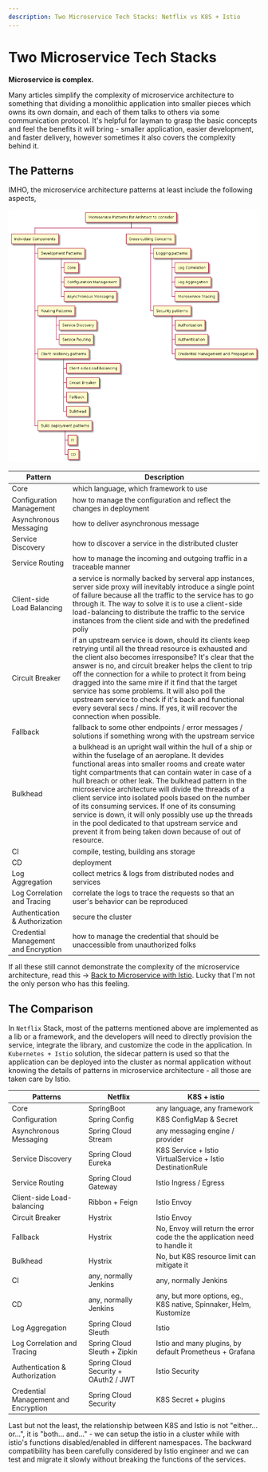```yaml
---
description: Two Microservice Tech Stacks: Netflix vs K8S + Istio
---
```

# Two Microservice Tech Stacks

**Microservice is complex.**

Many articles simplify the complexity of microservice architecture to something that dividing a monolithic application into smaller pieces which owns its own domain, and each of them talks to others via some communication protocol. It's helpful for layman to grasp the basic concepts and feel the benefits it will bring - smaller application, easier development, and faster delivery, however sometimes it also covers the complexity behind it.

## The Patterns

IMHO, the microservice architecture patterns at least include the following aspects,

![MS Patterns](../.gitbook/assets/ms-patterns.png "MS Patterns")

| Pattern                              | Description                                                                                                                                                                                                                                                                                                                                                                                                                                                                                                                                                                                                              |
|--------------------------------------|--------------------------------------------------------------------------------------------------------------------------------------------------------------------------------------------------------------------------------------------------------------------------------------------------------------------------------------------------------------------------------------------------------------------------------------------------------------------------------------------------------------------------------------------------------------------------------------------------------------------------|
| Core                                 | which language, which framework to use                                                                                                                                                                                                                                                                                                                                                                                                                                                                                                                                                                                   |
| Configuration Management             | how to manage the configuration and reflect the changes in deployment                                                                                                                                                                                                                                                                                                                                                                                                                                                                                                                                                    |
| Asynchronous Messaging               | how to deliver asynchronous message                                                                                                                                                                                                                                                                                                                                                                                                                                                                                                                                                                                      |
| Service Discovery                    | how to discover a service in the distributed cluster                                                                                                                                                                                                                                                                                                                                                                                                                                                                                                                                                                     |
| Service Routing                      | how to manage the incoming and outgoing traffic in a traceable manner                                                                                                                                                                                                                                                                                                                                                                                                                                                                                                                                                    |
| Client-side Load Balancing           | a service is normally backed by serveral app instances, server side proxy will inevitably introduce a single point of failure because all the traffic to the service has to go through it. The way to solve it is to use a client-side load-balancing to distribute the traffic to the service instances from the client side and with the predefined poliy                                                                                                                                                                                                                                                              |
| Circuit Breaker                      | if an upstream service is down, should its clients keep retrying until all the thread resource is exhausted and the client also becomes irresponsibe? It's clear that the answer is no, and circuit breaker helps the client to trip off the connection for a while to protect it from being dragged into the same mire if it find that the target service has some problems. It will also poll the upstream service to check if it's back and functional every several secs / mins. If yes, it will recover the connection when possible.                                                                               |
| Fallback                             | fallback to some other endpoints / error messages / solutions if something wrong with the upstream service                                                                                                                                                                                                                                                                                                                                                                                                                                                                                                               |
| Bulkhead                             | a bulkhead is an upright wall within the hull of a ship or within the fuselage of an aeroplane. It devides functional areas into smaller rooms and create water tight compartments that can contain water in case of a hull breach or other leak. The bulkhead pattern in the microservice architecture will divide the threads of a client service into isolated pools based on the number of its consuming services. If one of its consuming service is down, it will only possibly use up the threads in the pool dedicated to that upstream service and prevent it from being taken down because of out of resource. |
| CI                                   | compile, testing, building ans storage                                                                                                                                                                                                                                                                                                                                                                                                                                                                                                                                                                                   |
| CD                                   | deployment                                                                                                                                                                                                                                                                                                                                                                                                                                                                                                                                                                                                               |
| Log Aggregation                      | collect metrics & logs from distributed nodes and services                                                                                                                                                                                                                                                                                                                                                                                                                                                                                                                                                               |
| Log Correlation and Tracing          | correlate the logs to trace the requests so that an user's behavior can be reproduced                                                                                                                                                                                                                                                                                                                                                                                                                                                                                                                                    |
| Authentication & Authorization       | secure the cluster                                                                                                                                                                                                                                                                                                                                                                                                                                                                                                                                                                                                       |
| Credential Management and Encryption | how to manage the credential that should be unaccessible from unauthorized folks                                                                                                                                                                                                                                                                                                                                                                                                                                                                                                                                         |

If all these still cannot demonstrate the complexity of the microservice architecture, read this -> [Back to Microservice with Istio](https://medium.com/google-cloud/back-to-microservices-with-istio-p1-827c872daa53). Lucky that I'm not the only person who has this feeling.

## The Comparison

In `Netflix` Stack, most of the patterns mentioned above are implemented as a lib or a framework, and the developers will need to directly provision the service, integrate the library, and customize the code in the application. In `Kubernetes + Istio` solution, the sidecar pattern is used so that the application can be deployed into the cluster as normal application without knowing the details of patterns in microservice architecture - all those are taken care by Istio.

| Patterns                             | Netflix                              | K8S + istio                                                                |
|--------------------------------------|--------------------------------------|----------------------------------------------------------------------------|
| Core                                 | SpringBoot                           | any language, any framework                                                |
| Configuration                        | Spring Config                        | K8S ConfigMap & Secret                                                     |
| Asynchronous Messaging               | Spring Cloud Stream                  | any messaging engine / provider                                            | 
| Service Discovery                    | Spring Cloud Eureka                  | K8S Service + Istio VirtualService + Istio DestinationRule                 |
| Service Routing                      | Spring Cloud Gateway                 | Istio Ingress / Egress                                                     |
| Client-side Load-balancing           | Ribbon + Feign                       | Istio Envoy                                                                |
| Circuit Breaker                      | Hystrix                              | Istio Envoy                                                                |
| Fallback                             | Hystrix                              | No, Envoy will return the error code the the application need to handle it |
| Bulkhead                             | Hystrix                              | No, but K8S resource limit can mitigate it                                 |
| CI                                   | any, normally Jenkins                | any, normally Jenkins                                                      |
| CD                                   | any, normally Jenkins                | any, but more options, eg., K8S native, Spinnaker, Helm, Kustomize         |
| Log Aggregation                      | Spring Cloud Sleuth                  | Istio                                                                      |
| Log Correlation and Tracing          | Spring Cloud Sleuth + Zipkin         | Istio and many plugins, by default Prometheus + Grafana                    |
| Authentication & Authorization       | Spring Cloud Security + OAuth2 / JWT | Istio Security                                                             |
| Credential Management and Encryption | Spring Cloud Security                | K8S Secret + plugins                                                       |

Last but not the least, the relationship between K8S and Istio is not "either... or...", it is "both... and..." - we can setup the istio in a cluster while with istio's functions disabled/enabled in different namespaces. The backward compatibility has been carefully considered by Istio engineer and we can test and migrate it slowly without breaking the functions of the services.

